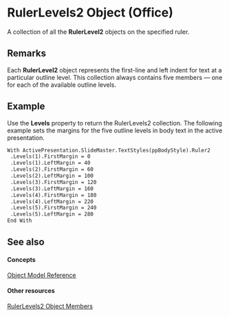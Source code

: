 
# RulerLevels2 Object (Office)

A collection of all the  **RulerLevel2** objects on the specified ruler.


## Remarks

Each  **RulerLevel2** object represents the first-line and left indent for text at a particular outline level. This collection always contains five members — one for each of the available outline levels.


## Example

Use the  **Levels** property to return the RulerLevels2 collection. The following example sets the margins for the five outline levels in body text in the active presentation.


```vb
With ActivePresentation.SlideMaster.TextStyles(ppBodyStyle).Ruler2 
 .Levels(1).FirstMargin = 0 
 .Levels(1).LeftMargin = 40 
 .Levels(2).FirstMargin = 60 
 .Levels(2).LeftMargin = 100 
 .Levels(3).FirstMargin = 120 
 .Levels(3).LeftMargin = 160 
 .Levels(4).FirstMargin = 180 
 .Levels(4).LeftMargin = 220 
 .Levels(5).FirstMargin = 240 
 .Levels(5).LeftMargin = 280 
End With 

```


## See also


#### Concepts


[Object Model Reference](499c789a-aba2-0fad-649a-0ea964cd3b5e.md)
#### Other resources


[RulerLevels2 Object Members](6ca40020-3cf8-d0bd-88ec-73de61c55daf.md)